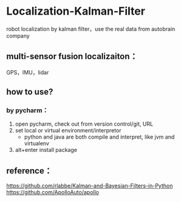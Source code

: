 # Localization-Kalman-Filter
robot localization by kalman filter，use the real data from autobrain company

## multi-sensor fusion localizaiton：
GPS，IMU，lidar

## how to use?
### by pycharm：
1. open pycharm, check out from version control/git, URL
2. set local or virtual environment/interpretor
    - python and java are both compile and interpret, like jvm and virtualenv
3. alt+enter install package

## reference：
https://github.com/rlabbe/Kalman-and-Bayesian-Filters-in-Python<br>
https://github.com/ApolloAuto/apollo
